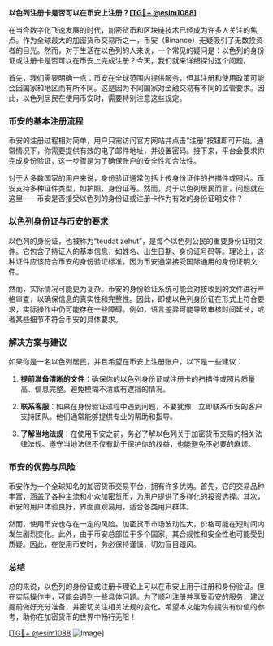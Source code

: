 **以色列注册卡是否可以在币安上注册？[[TG💪+ @esim1088](https://t.me/s/esim1088)]**

在当今数字化飞速发展的时代，加密货币和区块链技术已经成为许多人关注的焦点。作为全球最大的加密货币交易所之一，币安（Binance）无疑吸引了无数投资者的目光。然而，对于生活在以色列的人来说，一个常见的疑问是：以色列的身份证或注册卡是否可以在币安上完成注册？今天，我们就来详细探讨这个问题。

首先，我们需要明确一点：币安在全球范围内提供服务，但其注册和使用政策可能会因国家和地区而有所不同。这是因为不同国家对金融交易有不同的监管要求。因此，以色列居民在使用币安时，需要特别注意这些规定。

### 币安的基本注册流程

币安的注册过程相对简单，用户只需访问官方网站并点击“注册”按钮即可开始。通常情况下，你需要提供有效的电子邮件地址，并设置密码。接下来，平台会要求你完成身份验证，这一步骤是为了确保账户的安全性和合法性。

对于大多数国家的用户来说，身份验证通常包括上传身份证件的扫描件或照片。币安支持多种证件类型，如护照、身份证等。然而，对于以色列居民而言，问题就在这里——币安是否接受以色列的身份证或注册卡作为有效的身份证明文件？

### 以色列身份证与币安的要求

以色列的身份证，也被称为“teudat zehut”，是每个以色列公民的重要身份证明文件。它包含了持证人的基本信息，如姓名、出生日期、身份证号码等。理论上，这种证件应该符合币安的身份验证标准，因为币安通常接受国际通用的身份证明文件。

然而，实际情况可能更为复杂。币安的身份验证系统可能会对接收到的文件进行严格审查，以确保信息的真实性和完整性。因此，即使以色列身份证在形式上符合要求，实际操作中仍可能存在一些障碍。例如，语言差异可能导致审核时间延长，或者某些细节不符合币安的具体要求。

### 解决方案与建议

如果你是一名以色列居民，并且希望在币安上注册账户，以下是一些建议：

1. **提前准备清晰的文件**：确保你的以色列身份证或注册卡的扫描件或照片质量高、信息完整。避免模糊不清或有遮挡的情况。

2. **联系客服**：如果在身份验证过程中遇到问题，不要犹豫，立即联系币安的客户支持团队。他们通常能够提供专业的帮助和指导。

3. **了解当地法规**：在使用币安之前，务必了解以色列关于加密货币交易的相关法律法规。遵守当地法律不仅有助于保护你的权益，也能避免不必要的麻烦。

### 币安的优势与风险

币安作为一个全球知名的加密货币交易平台，拥有许多优势。首先，它的交易品种丰富，涵盖了各种主流和小众加密货币，为用户提供了多样化的投资选择。其次，币安的用户体验良好，界面直观易用，适合各类用户群体。

然而，使用币安也存在一定的风险。加密货币市场波动性大，价格可能在短时间内发生剧烈变化。此外，由于币安总部位于多个国家，其合规性和安全性也可能受到质疑。因此，在使用币安时，务必保持谨慎，切勿盲目跟风。

### 总结

总的来说，以色列的身份证或注册卡理论上可以在币安上用于注册和身份验证。但在实际操作中，可能会遇到一些具体问题。为了顺利注册并享受币安的服务，建议提前做好充分准备，并密切关注相关法规的变化。希望本文能为你提供有价值的参考，助你在加密货币的世界中畅行无阻！

[[TG💪+ @esim1088](https://t.me/s/esim1088) ![Image](https://i.postimg.cc/4NQfJmqS/Snipaste-2025-05-13-00-14-12.png)]